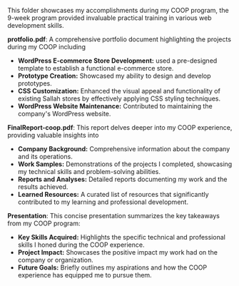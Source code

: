 This folder showcases my accomplishments during my COOP program, the 9-week program provided invaluable practical training in various web development skills.

**protfolio.pdf**: A comprehensive portfolio document highlighting the projects during my COOP including

* **WordPress E-commerce Store Development:** used a pre-designed template to establish a functional e-commerce store.
* **Prototype Creation:** Showcased my ability to design and develop prototypes.
* **CSS Customization:** Enhanced the visual appeal and functionality of existing Sallah stores by effectively applying CSS styling techniques. 
* **WordPress Website Maintenance:** Contributed to maintaining the company's WordPress website.


**FinalReport-coop.pdf**: This report delves deeper into my COOP experience, providing valuable insights into

* **Company Background:** Comprehensive information about the company and its operations.
* **Work Samples:** Demonstrations of the projects I completed, showcasing my technical skills and problem-solving abilities.
* **Reports and Analyses:** Detailed reports documenting my work and the results achieved.
* **Learned Resources:** A curated list of resources that significantly contributed to my learning and professional development.


**Presentation**: This concise presentation summarizes the key takeaways from my COOP program:

* **Key Skills Acquired:** Highlights the specific technical and professional skills I honed during the COOP experience.
* **Project Impact:** Showcases the positive impact my work had on the company or organization.
* **Future Goals:** Briefly outlines my aspirations and how the COOP experience has equipped me to pursue them.
